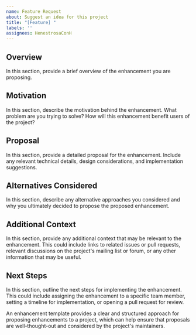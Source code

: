 ```yaml
---
name: Feature Request
about: Suggest an idea for this project
title: "[Feature] "
labels: ''
assignees: HenestrosaConH
---
```


Overview
------------------

In this section, provide a brief overview of the enhancement you are proposing.


Motivation 
------------------

In this section, describe the motivation behind the enhancement. What problem are you trying to solve? How will this enhancement benefit users of the project?

Proposal
----------------

In this section, provide a detailed proposal for the enhancement. Include any relevant technical details, design considerations, and implementation suggestions.

Alternatives Considered
------------------

In this section, describe any alternative approaches you considered and why you ultimately decided to propose the proposed enhancement.

Additional Context
------------------

In this section, provide any additional context that may be relevant to the enhancement. This could include links to related issues or pull requests, relevant discussions on the project's mailing list or forum, or any other information that may be useful.

Next Steps
---------------------

In this section, outline the next steps for implementing the enhancement. This could include assigning the enhancement to a specific team member, setting a timeline for implementation, or opening a pull request for review.

An enhancement template provides a clear and structured approach for proposing enhancements to a project, which can help ensure that proposals are well-thought-out and considered by the project's maintainers.